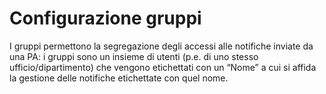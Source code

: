 # Configurazione gruppi

I gruppi permettono la segregazione degli accessi alle notifiche inviate da una PA: i gruppi sono un insieme di utenti (p.e. di uno stesso ufficio/dipartimento) che vengono etichettati con un “Nome” a cui si affida la gestione delle notifiche etichettate con quel nome.

